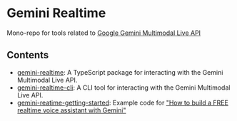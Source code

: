 # Gemini Realtime


Mono-repo for tools related to [Google Gemini Multimodal Live API](https://ai.google.dev/api/multimodal-live)

## Contents

- [gemini-realtime](./tree/main/packages/gemini-realtime): A TypeScript package for interacting with the Gemini Multimodal Live API.
- [gemini-realtime-cli](./tree/main/apps/gemini-realtime-cli): A CLI tool for interacting with the Gemini Multimodal Live API.
- [gemini-reatime-getting-started](./tree/main/apps/gemini-realtime-getting-started): Example code for ["How to build a FREE realtime voice assistant with Gemini"](https://autocode2.github.io/blog/getting-started-with-gemini-realtime/)

